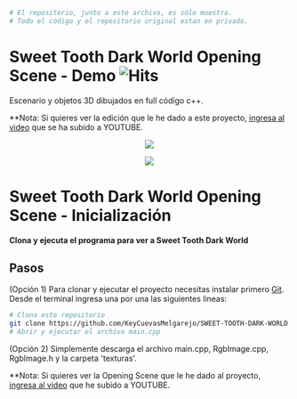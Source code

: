 ```bash
# El repositorio, junto a este archivo, es sólo muestra. 
# Todo el código y el repositorio original estan en privado.
```
# Sweet Tooth Dark World Opening Scene - Demo ![Hits](https://hitcounter.pythonanywhere.com/count/tag.svg?url=https%3A%2F%2Fgithub.com%2FKeyCuevasMelgarejo%2FSWEET-TOOTH-DARK-WORLD-OPENING-ESCENE___PREVIEW)
Escenario y objetos 3D dibujados en full código c++. 

**Nota: Si quieres ver la edición que le he dado a este proyecto, [ingresa al video](https://youtu.be/A6JxUR6ct0I) que se ha subido a YOUTUBE.

<p align="center"> 
    <a href="https://youtu.be/A6JxUR6ct0I"><img src="https://img.shields.io/youtube/views/A6JxUR6ct0I?label=Reproducciones&style=social"/></a>
</p>

<p align="center"> 
    <img src="/Demo.gif"/>
</p>

# Sweet Tooth Dark World Opening Scene - Inicialización

**Clona y ejecuta el programa para ver a Sweet Tooth Dark World**

## Pasos

(Opción 1) Para clonar y ejecutar el proyecto necesitas instalar primero [Git](https://git-scm.com). Desde el terminal ingresa una por una las siguientes lineas:

```bash
# Clona este repositorio
git clone https://github.com/KeyCuevasMelgarejo/SWEET-TOOTH-DARK-WORLD
# Abrir y ejecutar el archivo main.cpp
```
(Opción 2) Simplemente descarga el archivo main.cpp, RgbImage.cpp, RgbImage.h y la carpeta 'texturas'.

**Nota: Si quieres ver la Opening Scene que le he dado al proyecto, [ingresa al video](https://youtu.be/A6JxUR6ct0I) que he subido a YOUTUBE.
